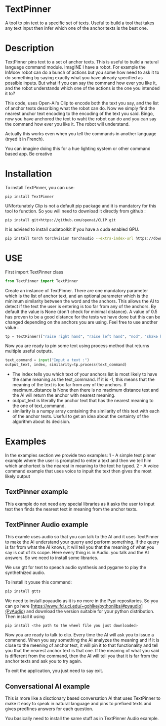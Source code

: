 # TextPinner
A tool to pin text to a specific set of texts. Useful to build a tool that takes any text input then infer which one of the anchor texts is the best one.

# Description
TextPinner pins text to a set of anchor texts. This is useful to build a natural language command module.
ImagINE I have a robot. For example the InMoov robot can do a bunch of actions but you some how need to ask it to do something by saying exactly what you have already specified as possible inputs.
But what if you can say the command how ever you like it, and the robot understands which one of the actions is the one you intended it to?

This code, uses Open-AI's Clip to encode both the text you say, and the list of anchor texts describing what the robot can do.
Now we simply find the nearest anchor text encoding to the encoding of the text you said.
Bingo, now you have anchored the text to waht the robot can do and you can say the command how ever you like it. The robot will understand.

Actually this works even when you tell the commands in another language (tryed it in French).

You can imagine doing this for a hue lighting system or other command based app. Be creative

# Installation

To install TextPinner, you can use:
```
pip install TextPinner
```
UNfortunately Clip is not a default pip package and it is mandatory for this tool to function. So you will need to download it directly from github :
```
pip install git+https://github.com/openai/CLIP.git
```

It is advised to install cudatoolkit if you have a cuda enabled GPU.
```bash
pip install torch torchvision torchaudio --extra-index-url https://download.pytorch.org/whl/cu113 
```


# USE
First import TextPinner class
```Python
from TextPinner import TextPinner
```

Create an instance of TextPinner. There are one mandatory parameter which is the list of anchor text, and an optional parameter which is the minimum similarity between the word and the anchors. This allows the AI to detect if the text the user is entering is too far from any of the anchors. By default the value is None (don't check for minimal distance). A value of 0.5 has proven to be a good distance for the tests we have done but this can be changed depending on the anchors you are using. Feel free to use another value :
```Python
tp = TextPinner(["raise right hand", "raise left hand", "nod", "shake hands", "look left", "look right"], minimum_similarity_level=0.5)
```

Now you are ready to pin some text using process method that returns multiple useful outputs.

```Python
text_command = input("Input a text :")
output_text, index, similarity=tp.process(text_command)
```
- The index tells you which text of your anchors list is most likely to have the same meaning as the text_command. If it is -1, this means that the meaning of the text is too far from any of the anchors. If maximum_distance is None then there is no maximum distance test and the AI will return the anchor with nearest meaning.
- output_text is literally the anchor text that has the nearest meaning to the one of text_command.
- similarity is a numpy array containing the similarity of this text with each of the anchor texts. Useful to get an idea about the certainty of the algorithm about its decision.

# Examples
In the examples section we provide two examples:
1 - A simple text pinner example where the user is prompted to enter a text and then we tell him which anchortext is the nearest in meaning to the text he typed.
2 - A voice command example that uses voice to inpuit the text then gives the most likely output

## TextPinner example
This example do not need any special libraries as it asks the user to input text then finds the nearest text in meaning from the anchor texts.
## TextPinner Audio example
This examle uses audio so that you can talk to the AI and it uses TextPinner to make the AI understand your querry and perform something. If the query is far from what the AI knows, it will tell you that the meaning of what you say is out of its scope. Here every thing is in Audio. you talk and the AI answers. So we need to install some libraries.

We use gtt for text to speach audio synthesis and pygame to play the synthethized audio.

To install it youse this command:
```bash
pip install gtts
```
We need to install poyaudio as it is no more in the Pypi repositories. So you can go here [https://www.lfd.uci.edu/~gohlke/pythonlibs/#pyaudio](PyAudio) and download the version suitable for your python distribution. Then install it using 
```bash
pip install <the path to the wheel file you just downloaded>
```

Now you are ready to talk to clip. Every time the AI will ask you to issue a commend. When you say something the AI analyzes the meaning and if it is close to the meening of anchor text, it will pin it to that functionality and tell you that the nearest anchor text is that one. If the meaning of what you said is different from the command, then the AI will tell you that it is far from the anchor texts and ask you to try again.

To exit the application, you just need to say exit.

## Conversational AI example

This is more like a disctionary based conversation AI that uses TextPinner to make it easy to speak in natural language and pins to prefixed texts and gives predfines answers for each question.

You basically need to install the same stuff as in TextPinner Audio example.